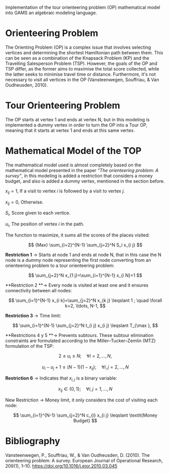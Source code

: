 Implementation of the tour orienteering problem (OP) mathematical model into GAMS an algebraic modeling language.

# Orienteering Problem 
The Orienting Problem (OP) is a complex issue that involves selecting vertices and determining the shortest Hamiltonian path between them. This can be seen as a combination of the Knapsack Problem (KP) and the Travelling Salesperson Problem (TSP). However, the goals of the OP and TSP differ, as the former aims to maximise the total score collected, while the latter seeks to minimise travel time or distance. Furthermore, it's not necessary to visit all vertices in the OP (Vansteenwegen, Souffriau, & Van Oudheusden, 2010).

# Tour Orienteering Problem
The OP starts at vertex 1 and ends at vertex N, but in this modeling is implemented a dummy vertex in order to turn the OP into a Tour OP, meaning that it starts at vertex 1 and ends at this same vertex. 

# Mathematical Model of the TOP
The mathematical model used is almost completely based on the mathematical model presented in the paper _"The orienteering problem: A survey"_, in this modeling is added a restriction that considers a money budget, and also is added a dummy vertex, mentioned in the section before. 


$x_{ij} = 1$, If a visit to vertex $i$ is followed by a visit to vertex $j$. 

$x_{ij} = 0$, Otherwise.

$S_i$, Score given to each vertice.

$u_i$, The position of vertex $i$ in the path.


The function to maximize, it sums all the scores of the places visited:

$$ {Max} \sum_{i=2}^{N-1} \sum_{j=2}^N S_i x_{i j} $$ 


**Restriction 1** -> Starts at node 1 and ends at node N, that in this case the N node is a dummy node representing the first node converting from an orienteering problem to a tour orienteering problem:

$$ \sum_{j=2}^N x_{1 j}=\sum_{i=1}^{N-1} x_{i N}=1 $$

**Restriction 2 **-> Every node is visited at least one and it ensures connectivity between all nodes:

$$ \sum_{i=1}^{N-1} x_{i k}=\sum_{j=2}^N x_{k j} \leqslant 1 ; \quad \forall k=2, \ldots, N-1, $$


**Restriction 3** -> Time limit:

$$ \sum_{i=1}^{N-1} \sum_{j=2}^N t_{i j} x_{i j} \leqslant T_{\max }, $$


**Restrictions 4 y 5 **-> Prevents subtours. These subtour elimination constraints are formulated according to the Miller–Tucker–Zemlin (MTZ) formulation of the TSP:

$$ 2 \leqslant u_i \leqslant N ; \quad \forall i=2, \ldots, N, $$

$$ u_i-u_j+1 \leqslant(N-1)\left(1-x_{i j}\right) ; \quad \forall i, j=2, \ldots, N $$


**Restriction 6** -> Indicates that $x_{i,j}$ is a binary variable:

$$ x_{i j} \in\{0,1\} ; \quad \forall i, j=1, \ldots, N $$


New Restriction -> Money limit, it only considers the cost of visiting each node:

$$ \sum_{i=1}^{N-1} \sum_{j=2}^N c_{i} x_{i j} \leqslant \textit{Money Budget} $$



# Bibliography 
Vansteenwegen, P., Souffriau, W., & Van Oudheusden, D. (2010). The orienteering problem: A survey. European Journal of Operational Research, 209(1), 1–10. https://doi.org/10.1016/j.ejor.2010.03.045
